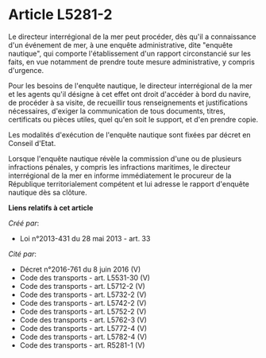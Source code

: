 # Article L5281-2

Le directeur interrégional de la mer peut procéder, dès qu'il a connaissance d'un événement de mer, à une enquête
administrative, dite "enquête nautique", qui comporte l'établissement d'un rapport circonstancié sur les faits, en vue
notamment de prendre toute mesure administrative, y compris d'urgence. 

Pour les besoins de l'enquête nautique, le directeur interrégional de la mer et les agents qu'il désigne à cet effet ont
droit d'accéder à bord du navire, de procéder à sa visite, de recueillir tous renseignements et justifications nécessaires,
d'exiger la communication de tous documents, titres, certificats ou pièces utiles, quel qu'en soit le support, et d'en
prendre copie. 

Les modalités d'exécution de l'enquête nautique sont fixées par décret en Conseil d'Etat. 

Lorsque l'enquête nautique révèle la commission d'une ou de plusieurs infractions pénales, y compris les infractions
maritimes, le directeur interrégional de la mer en informe immédiatement le procureur de la République territorialement
compétent et lui adresse le rapport d'enquête nautique dès sa clôture.

**Liens relatifs à cet article**

_Créé par_:

  - Loi n°2013-431 du 28 mai 2013 - art. 33

_Cité par_:

  - Décret n°2016-761 du 8 juin 2016 (V)
  - Code des transports - art. L5531-30 (V)
  - Code des transports - art. L5712-2 (V)
  - Code des transports - art. L5732-2 (V)
  - Code des transports - art. L5742-2 (V)
  - Code des transports - art. L5752-2 (V)
  - Code des transports - art. L5762-3 (V)
  - Code des transports - art. L5772-4 (V)
  - Code des transports - art. L5782-4 (V)
  - Code des transports - art. R5281-1 (V)
